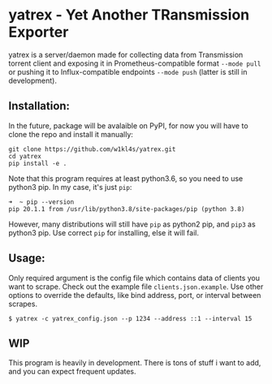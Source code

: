 # yatrex - Yet Another TRansmission Exporter

yatrex is a server/daemon made for collecting data from Transmission torrent client and exposing it in Prometheus-compatible format `--mode pull` or pushing it to Influx-compatible endpoints `--mode push` (latter is still in development). 

## Installation:
In the future, package will be avalaible on PyPI, for now you will have to clone the repo and install it manually:

```
git clone https://github.com/w1kl4s/yatrex.git
cd yatrex
pip install -e .
```

Note that this program requires at least python3.6, so you need to use python3 pip. In my case, it's just `pip`:
```
➜  ~ pip --version
pip 20.1.1 from /usr/lib/python3.8/site-packages/pip (python 3.8)
```
However, many distributions will still have `pip` as python2 pip, and `pip3` as python3 pip. Use correct `pip` for installing, else it will fail.

## Usage:

Only required argument is the config file which contains data of clients you want to scrape. Check out the example file `clients.json.example`. Use other options to override the defaults, like bind address, port, or interval between scrapes.

```
$ yatrex -c yatrex_config.json --p 1234 --address ::1 --interval 15
```

## WIP
This program is heavily in development. There is tons of stuff i want to add, and you can expect frequent updates.
